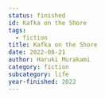 ```yaml
---
status: finished
id: Kafka on the Shore
tags:
  - fiction
title: Kafka on the Shore
date: 2022-08-21
author: Haruki Murakami
category: fiction
subcategory: life
year-finished: 2022
---
```

